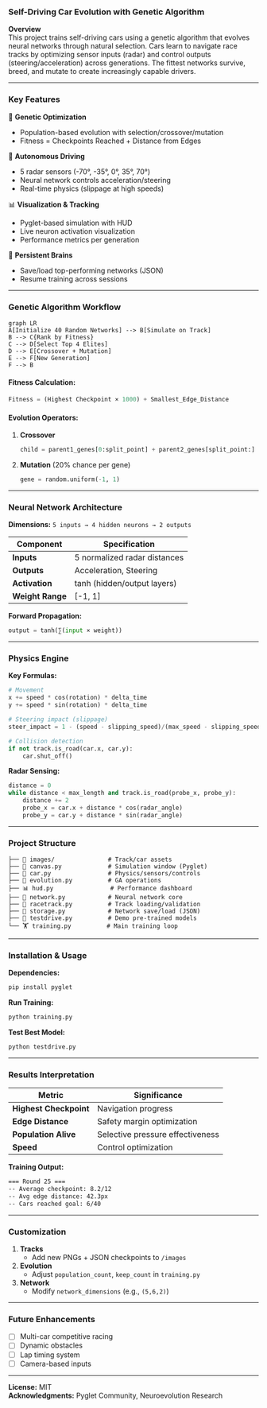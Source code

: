 ### Self-Driving Car Evolution with Genetic Algorithm  
**Overview**  
This project trains self-driving cars using a genetic algorithm that evolves neural networks through natural selection. Cars learn to navigate race tracks by optimizing sensor inputs (radar) and control outputs (steering/acceleration) across generations. The fittest networks survive, breed, and mutate to create increasingly capable drivers.

---

### Key Features  
🧬 **Genetic Optimization**  
- Population-based evolution with selection/crossover/mutation  
- Fitness = Checkpoints Reached + Distance from Edges  

🚗 **Autonomous Driving**  
- 5 radar sensors (-70°, -35°, 0°, 35°, 70°)  
- Neural network controls acceleration/steering  
- Real-time physics (slippage at high speeds)  

📊 **Visualization & Tracking**  
- Pyglet-based simulation with HUD  
- Live neuron activation visualization  
- Performance metrics per generation  

💾 **Persistent Brains**  
- Save/load top-performing networks (JSON)  
- Resume training across sessions  

---

### Genetic Algorithm Workflow  
```mermaid
graph LR
A[Initialize 40 Random Networks] --> B[Simulate on Track]
B --> C{Rank by Fitness}
C --> D[Select Top 4 Elites]
D --> E[Crossover + Mutation]
E --> F[New Generation]
F --> B
```

#### Fitness Calculation:  
```python
Fitness = (Highest Checkpoint × 1000) + Smallest_Edge_Distance
```

#### Evolution Operators:  
1. **Crossover**  
   ```python
   child = parent1_genes[0:split_point] + parent2_genes[split_point:]
   ```
2. **Mutation** (20% chance per gene)  
   ```python
   gene = random.uniform(-1, 1)
   ```

---

### Neural Network Architecture  
**Dimensions:** `5 inputs → 4 hidden neurons → 2 outputs`  

| Component          | Specification                  |
|--------------------|--------------------------------|
| **Inputs**         | 5 normalized radar distances   |
| **Outputs**        | Acceleration, Steering         |
| **Activation**     | tanh (hidden/output layers)    |
| **Weight Range**   | [-1, 1]                        |

**Forward Propagation:**  
```python
output = tanh(∑(input × weight))
```

---

### Physics Engine  
**Key Formulas:**  
```python
# Movement
x += speed * cos(rotation) * delta_time
y += speed * sin(rotation) * delta_time

# Steering impact (slippage)
steer_impact = 1 - (speed - slipping_speed)/(max_speed - slipping_speed)

# Collision detection
if not track.is_road(car.x, car.y): 
    car.shut_off()
```

**Radar Sensing:**  
```python
distance = 0
while distance < max_length and track.is_road(probe_x, probe_y):
    distance += 2
    probe_x = car.x + distance * cos(radar_angle)
    probe_y = car.y + distance * sin(radar_angle)
```

---

### Project Structure  
```
├── 📁 images/               # Track/car assets
├── 🐍 canvas.py             # Simulation window (Pyglet)
├── 🚗 car.py                # Physics/sensors/controls
├── 🧬 evolution.py          # GA operations
├── 📊 hud.py                # Performance dashboard
├── 🧠 network.py            # Neural network core
├── 🏁 racetrack.py          # Track loading/validation
├── 💾 storage.py            # Network save/load (JSON)
├── 🧪 testdrive.py          # Demo pre-trained models
└── 🏋️ training.py          # Main training loop
```

---

### Installation & Usage  
**Dependencies:**  
```bash
pip install pyglet
```

**Run Training:**  
```bash
python training.py
```

**Test Best Model:**  
```bash
python testdrive.py
```

---

### Results Interpretation  
| Metric                  | Significance                          |
|-------------------------|---------------------------------------|
| **Highest Checkpoint**  | Navigation progress                   |
| **Edge Distance**       | Safety margin optimization            |
| **Population Alive**    | Selective pressure effectiveness      |
| **Speed**               | Control optimization                  |

**Training Output:**  
```bash
=== Round 25 ===
-- Average checkpoint: 8.2/12
-- Avg edge distance: 42.3px 
-- Cars reached goal: 6/40
```

---

### Customization  
1. **Tracks**  
   - Add new PNGs + JSON checkpoints to `/images`  
2. **Evolution**  
   - Adjust `population_count`, `keep_count` in `training.py`  
3. **Network**  
   - Modify `network_dimensions` (e.g., `(5,6,2)`)  

---

### Future Enhancements  
- [ ] Multi-car competitive racing  
- [ ] Dynamic obstacles  
- [ ] Lap timing system  
- [ ] Camera-based inputs  

---
**License:** MIT  
**Acknowledgments:** Pyglet Community, Neuroevolution Research
